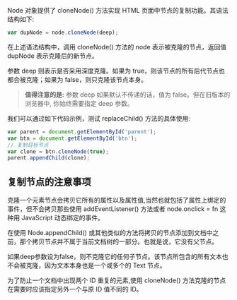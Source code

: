 Node 对象提供了 cloneNode() 方法实现 HTML 页面中节点的复制功能。其语法结构如下:

```javascript
var dupNode = node.cloneNode(deep);
```

在上述语法结构中，调用 cloneNode() 方法的 node 表示被克隆的节点，返回值 dupNode 表示克隆后的新节点。

参数 deep 则表示是否采用深度克隆。如果为 true，则该节点的所有后代节点也都会被克隆；如果为 false，则只克隆该节点本身。

> **值得注意的是:** 参数 deep 如果默认不传递的话，值为 false。但在旧版本的浏览器中, 你始终需要指定 deep 参数。

我们可以通过如下代码示例，测试 replaceChild() 方法的具体使用:

```javascript
var parent = document.getElementById('parent');var btn = document.getElementById('btn');// 复制目标节点var clone = btn.cloneNode(true);parent.appendChild(clone);
```

## 复制节点的注意事项

克隆一个元素节点会拷贝它所有的属性以及属性值,当然也就包括了属性上绑定的事件，但不会拷贝那些使用 addEventListener() 方法或者 node.onclick = fn 这种用 JavaScript 动态绑定的事件。
在使用 Node.appendChild() 或其他类似的方法将拷贝的节点添加到文档中之前，那个拷贝节点并不属于当前文档树的一部分。也就是说，它没有父节点。
如果deep参数设为false，则不克隆它的任何子节点。该节点所包含的所有文本也不会被克隆，因为文本本身也是一个或多个的 Text 节点。
为了防止一个文档中出现两个 ID 重复的元素,使用 cloneNode() 方法克隆的节点在需要时应该指定另外一个与原 ID 值不同的 ID。